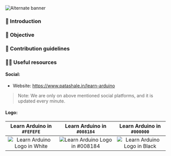 <picture>
  <source media="(prefers-color-scheme: dark)" srcset="https://github.com/patashale/learn-arduino/assets/68323012/59c652db-5ee3-4c16-ac91-8f65051c54c5">
  <source media="(prefers-color-scheme: light)" srcset="https://github.com/patashale/learn-arduino/assets/68323012/59c652db-5ee3-4c16-ac91-8f65051c54c5">
  <img alt="Alternate banner" src="https://github.com/patashale/learn-arduino/assets/68323012/59c652db-5ee3-4c16-ac91-8f65051c54c5">
</picture>

### 👋 Introduction



### 🎯 Objective



### 🌈 Contribution guidelines



### 👩‍💻 Useful resources

#### Social:
  - Website: https://www.patashale.in/learn-arduino

> Note: We are only on above mentioned social platforms, and it is updated every minute.

#### Logo:

   Learn Arduino in `#FEFEFE` | Learn Arduino in `#008184` | Learn Arduino in `#000000`
  :-------------------------:|:-------------------------:|:-------------------------:
 ![Learn Arduino Logo in White](https://github.com/patashale/learn-arduino/assets/68323012/a7ccc85c-da4e-40b3-a9a2-802dcd7d64c9) | ![Learn Arduino Logo in #008184](https://github.com/patashale/learn-arduino/assets/68323012/0c1fb78b-8086-4c95-af7d-8b40097c4405) | ![Learn Arduino Logo in Black](https://github.com/patashale/learn-arduino/assets/68323012/058cf21e-753b-4ccc-a0c5-04651f782705)
